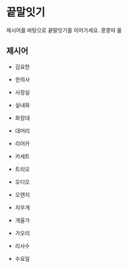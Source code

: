 # 끝말잇기

제시어를 바탕으로 끝말잇기를 이어가세요. 쿵쿵따 룰



## 제시어

- 김요한

* 한의사

* 사장실

* 실내화

* 화장대

* 대머리

* 리어카

* 카세트

* 트리오

* 오디오

* 오렌지

* 지우개

* 개울가

* 가오리

* 리사수
* 수요일